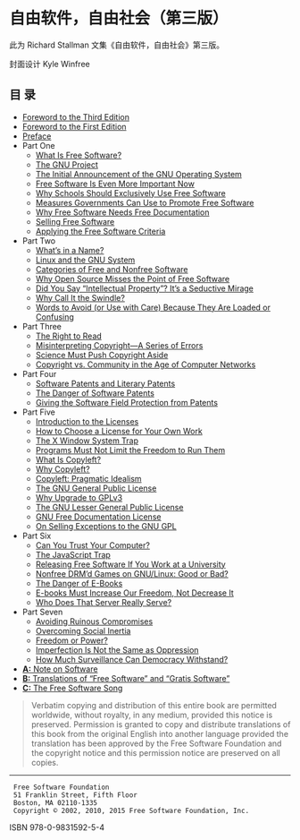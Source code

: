 自由软件，自由社会（第三版）
======

此为 Richard Stallman 文集《自由软件，自由社会》第三版。

封面设计 Kyle Winfree

目  录
-----

- [Foreword to the Third Edition](foreword-v3.md)
- [Foreword to the First Edition](foreword-v1.md)
- [Preface](preface.md)
- Part One
  - [What Is Free Software?](free-sw.md)
  - [The GNU Project](the-gnu-project.md)
  - [The Initial Announcement of the GNU Operating System](initial-announcement.md)
  - [Free Software Is Even More Important Now](free-software-even-more-important.md)
  - [Why Schools Should Exclusively Use Free Software](edu-school.md)
  - [Measures Governments Can Use to Promote Free Software](government-free-software.md)
  - [Why Free Software Needs Free Documentation](free-doc.md)
  - [Selling Free Software](selling.md)
  - [Applying the Free Software Criteria](applying-free-sw-criteria.md)
- Part Two
  - [What’s in a Name?](why-gnu-linux.md)
  - [Linux and the GNU System](linux-and-gnu.md)
  - [Categories of Free and Nonfree Software](categories.md)
  - [Why Open Source Misses the Point of Free Software](open-source-misses-the-point.md)
  - [Did You Say “Intellectual Property”? It’s a Seductive Mirage](not-ipr.md)
  - [Why Call It the Swindle?](why-call-it-the-swindle.md)
  - [Words to Avoid (or Use with Care) Because They Are Loaded or Confusing](words-to-avoid.md)
- Part Three
  - [The Right to Read](right-to-read.md)
  - [Misinterpreting Copyright—A Series of Errors](misinterpreting-copyright.md)
  - [Science Must Push Copyright Aside](push-copyright-aside.md)
  - [Copyright vs. Community in the Age of Computer Networks](copyright-vs-community.md)
- Part Four
  - [Software Patents and Literary Patents](software-literary-patents.md)
  - [The Danger of Software Patents](danger-of-software-patents.md)
  - [Giving the Software Field Protection from Patents](limit-patent-effect.md)
- Part Five
  - [Introduction to the Licenses](licenses-introduction.md)
  - [How to Choose a License for Your Own Work](license-recommendations.md)
  - [The X Window System Trap](x.md)
  - [Programs Must Not Limit the Freedom to Run Them](programs-must-not-limit-freedom-to-run.md)
  - [What Is Copyleft?](copyleft.md)
  - [Why Copyleft?](why-copyleft.md)
  - [Copyleft: Pragmatic Idealism](pragmatic.md)
  - [The GNU General Public License](gpl.md)
  - [Why Upgrade to GPLv3](rms-why-gplv3.md)
  - [The GNU Lesser General Public License](lgpl.md)
  - [GNU Free Documentation License](fdl.md)
  - [On Selling Exceptions to the GNU GPL](selling-exceptions.md)
- Part Six
  - [Can You Trust Your Computer?](can-you-trust.md)
  - [The JavaScript Trap](javascript-trap.md)
  - [Releasing Free Software If You Work at a University](university.md)
  - [Nonfree DRM’d Games on GNU/Linux: Good or Bad?](nonfree-games.md)
  - [The Danger of E-Books](the-danger-of-ebooks.md)
  - [E-books Must Increase Our Freedom, Not Decrease It](ebooks-must-increase-freedom.md)
  - [Who Does That Server Really Serve?](who-does-that-server-really-serve.md)
- Part Seven
  - [Avoiding Ruinous Compromises](compromise.md)
  - [Overcoming Social Inertia](social-inertia.md)
  - [Freedom or Power?](freedom-or-power.md)
  - [Imperfection Is Not the Same as Oppression](imperfection-isnt-oppression.md)
  - [How Much Surveillance Can Democracy Withstand?](surveillance-vs-democracy.md)
- [**A:** Note on Software](appendix-A)
- [**B:** Translations of “Free Software” and “Gratis Software”](appendix-B)
- [**C:** The Free Software Song](appendix-c.md)

> Verbatim copying and distribution of this entire book are permitted 
> worldwide, without royalty, in any medium, provided this notice is
> preserved. Permission is granted to copy and distribute translations
> of this book from the original English into another language provided
> the translation has been approved by the Free Software Foundation and
> the copyright notice and this permission notice are preserved on all
> copies.

* * *
````
 Free Software Foundation
 51 Franklin Street, Fifth Floor
 Boston, MA 02110-1335
 Copyright © 2002, 2010, 2015 Free Software Foundation, Inc.
````

ISBN 978-0-9831592-5-4
